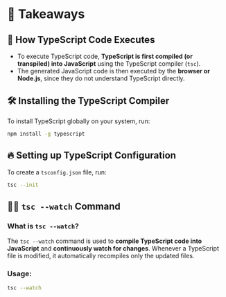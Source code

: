 # 📌 Takeaways

## 🚀 How TypeScript Code Executes

- To execute TypeScript code, **TypeScript is first compiled (or transpiled) into JavaScript** using the TypeScript compiler (`tsc`).
- The generated JavaScript code is then executed by the **browser or Node.js**, since they do not understand TypeScript directly.

## 🛠 Installing the TypeScript Compiler

To install TypeScript globally on your system, run:

```sh
npm install -g typescript
```

## 🔥 Setting up TypeScript Configuration

To create a `tsconfig.json` file, run:

```sh
tsc --init
```

## 🙋🏻 `tsc --watch` Command

### What is `tsc --watch`?

The `tsc --watch` command is used to **compile TypeScript code into JavaScript** and **continuously watch for changes**. Whenever a TypeScript file is modified, it automatically recompiles only the updated files.

### Usage:

```sh
tsc --watch
```
